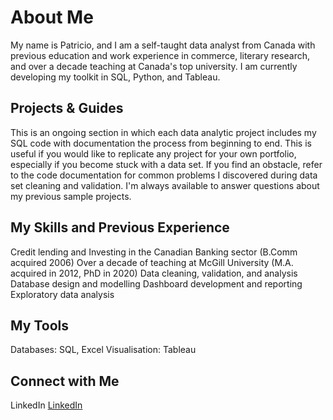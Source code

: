 # About Me
My name is Patricio, and I am a self-taught data analyst from Canada with previous education and work experience in commerce, literary research, and over a decade teaching at Canada's top university. I am currently developing my toolkit in SQL, Python, and Tableau.

## Projects & Guides
This is an ongoing section in which each data analytic project includes my SQL code with documentation the process from beginning to end. This is useful if you would like to replicate any project for your own portfolio, especially if you become stuck with a data set. If you find an obstacle, refer to the code documentation for common problems I discovered during data set cleaning and validation. I'm always available to answer questions about my previous sample projects.

## My Skills and Previous Experience
Credit lending and Investing in the Canadian Banking sector (B.Comm acquired 2006)
Over a decade of teaching at McGill University (M.A. acquired in 2012, PhD in 2020)
Data cleaning, validation, and analysis
Database design and modelling
Dashboard development and reporting
Exploratory data analysis

## My Tools 
Databases: SQL, Excel
Visualisation: Tableau

## Connect with Me 
LinkedIn
[LinkedIn]([https://github.com](https://www.linkedin.com/in/patricio-kobek/))



